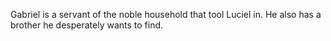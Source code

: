 Gabriel is a servant of the noble household that tool Luciel in. 
He also has a brother he desperately wants to find.